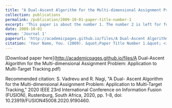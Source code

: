 ```yaml
---
title: "A Dual-Ascent Algorithm for the Multi-dimensional Assignment Problem: Application to Multi-Target Tracking"
collection: publications
permalink: /publication/2009-10-01-paper-title-number-1
excerpt: 'This paper is about the number 1. The number 2 is left for future work.'
date: 2009-10-01
venue: 'Journal 1'
paperurl: 'http://academicpages.github.io/files/A Dual-Ascent Algorithm for the Multi-dimensional Assignment Problem: Application to Multi-Target Tracking.pdf'
citation: 'Your Name, You. (2009). &quot;Paper Title Number 1.&quot; <i>Journal 1</i>. 1(1).'
---
```


[Download paper here](http://academicpages.github.io/files/A Dual-Ascent Algorithm for the Multi-dimensional Assignment Problem: Application to Multi-Target Tracking.pdf)

Recommended citation: S. Vadrevu and R. Nagi, "A Dual- Ascent Algorithm for the Multi-dimensional Assignment Problem: Application to Multi-Target Tracking," 2020 IEEE 23rd International Conference on Information Fusion (FUSION), Rustenburg, South Africa, 2020, pp. 1-8, doi: 10.23919/FUSION45008.2020.9190460.
